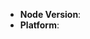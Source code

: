 <!--
Thank you for reporting an issue.

1. It's RECOMMENDED to submit PR for typo or tiny bug fix.
2. If this's a BUG, please provide: course repetition, error log and configuration. Fill in as much of the template below as you're able.
3. If this's a FEATURE request, please provide: details, pseudo codes if necessary.

感谢您向我们反馈问题。

1. 我们推荐如果是小问题（错别字修改，小的 bug fix）直接提交 PR。
2. 如果是一个 BUG，请提供：复现步骤，错误日志以及相关配置，并尽量填写下面的模板中的条目。
3. 如果是一个新需求，请提供：详细需求描述，最好是有伪代码实现。
-->

* **Node Version**:
* **Platform**:

<!-- Enter your issue details below this comment. -->
